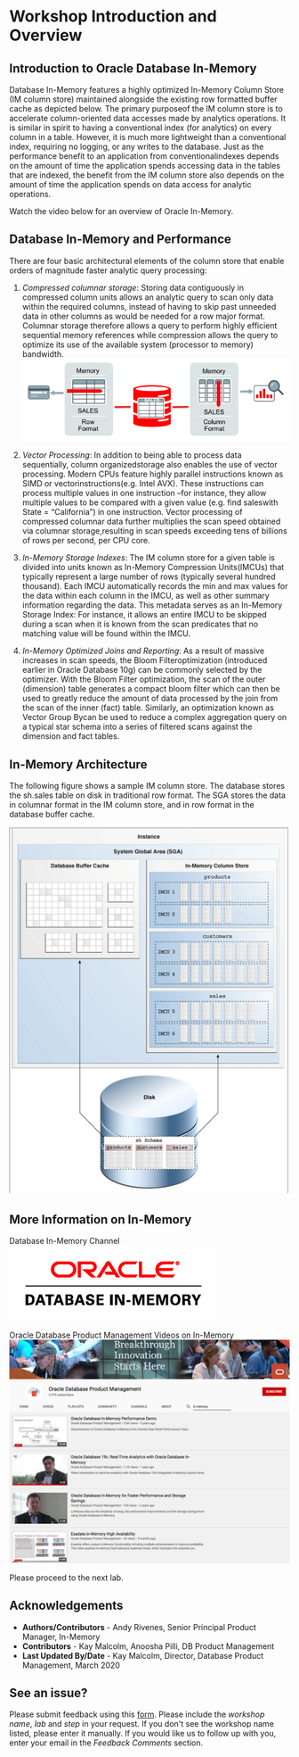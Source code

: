 # Workshop Introduction and Overview #

## Introduction to Oracle Database In-Memory ##
Database In-Memory features a highly optimized In-Memory Column Store (IM column store) maintained alongside the existing row formatted buffer cache as depicted below. The primary purposeof the IM column store is to accelerate column-oriented data accesses made by analytics operations. It is similar in spirit to having a conventional index (for analytics) on every column in a table. However, it is much more lightweight than a conventional index, requiring no logging, or any writes to the database. Just as the performance benefit to an application from conventionalindexes depends on the amount of time the application spends accessing data in the tables that are indexed, the benefit from the IM column store also depends on the amount of time the application spends on data access for analytic operations. 

Watch the video below for an overview of Oracle In-Memory.

[](youtube:JGM1taVRZHs)

## Database In-Memory and Performance

There are four basic architectural elements of the column store that enable orders of magnitude faster analytic query processing:  

1. *Compressed columnar storage*: Storing data contiguously in compressed column units allows an analytic query to scan only data within the required columns, instead of having to skip past unneeded data in other columns as would be needed for a row major format. Columnar storage therefore allows a query to perform highly efficient sequential memory references while compression allows the query to optimize its use of the available system (processor to memory) bandwidth. 
   ![](./images/DBIM.png " ") 

2. *Vector Processing*: In addition to being able to process data sequentially, column organizedstorage also enables the use of vector processing. Modern CPUs feature highly parallel instructions known as SIMD or vectorinstructions(e.g. Intel AVX). These instructions can process multiple values in one instruction –for instance, they allow multiple values to be compared with a given value (e.g. find saleswith State = “California”) in one instruction. Vector processing of compressed columnar data further multiplies the scan speed obtained via columnar storage,resulting in scan speeds exceeding tens of billions of rows per second, per CPU core. 
   
3. *In-Memory Storage Indexes*: The IM column store for a given table is divided into units known as In-Memory Compression Units(IMCUs) that typically represent a large number of rows (typically several hundred thousand). Each IMCU automatically records the min and max values for the data within each column in the IMCU, as well as other summary information regarding the data. This metadata serves as an In-Memory Storage Index:  For instance, it allows an entire IMCU to be skipped during a scan when it is known from the scan predicates that no matching value will be found within the IMCU. 
   
4. *In-Memory Optimized Joins and Reporting*: As a result of massive increases in scan speeds, the Bloom Filteroptimization (introduced earlier in Oracle Database 10g) can be commonly selected by the optimizer. With the Bloom Filter optimization, the scan of the outer (dimension) table generates a compact bloom filter which can then be used to greatly reduce the amount of data processed by the join from the scan of the inner (fact) table. Similarly, an optimization known as Vector Group Bycan be used to reduce a complex aggregation query on a typical star schema into a series of filtered scans against the dimension and fact tables.

## In-Memory Architecture

The following figure shows a sample IM column store. The database stores the sh.sales table on disk in traditional row format. The SGA stores the data in columnar format in the IM column store, and in row format in the database buffer cache. 

![](./images/arch.png " ") 

## More Information on In-Memory

Database In-Memory Channel
<a href="https://www.youtube.com/channel/UCSYHgTG68nrHa5aTGfFH4pA">![](./images/inmem.png " ") </a>

Oracle Database Product Management Videos on In-Memory
<a href="https://www.youtube.com/channel/UCr6mzwq_gcdsefQWBI72wIQ/search?query=in-memory">![](./images/youtube.png " ") </a>

Please proceed to the next lab.

## Acknowledgements

- **Authors/Contributors** - Andy Rivenes, Senior Principal Product Manager, In-Memory
- **Contributors** - Kay Malcolm, Anoosha Pilli, DB Product Management
- **Last Updated By/Date** - Kay Malcolm, Director, Database Product Management, March 2020

## See an issue?
Please submit feedback using this [form](https://apexapps.oracle.com/pls/apex/f?p=133:1:::::P1_FEEDBACK:1). Please include the *workshop name*, *lab* and *step* in your request.  If you don't see the workshop name listed, please enter it manually. If you would like us to follow up with you, enter your email in the *Feedback Comments* section. 
